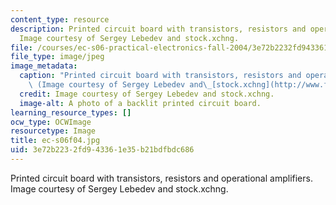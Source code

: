 ```yaml
---
content_type: resource
description: Printed circuit board with transistors, resistors and operational amplifiers.
  Image courtesy of Sergey Lebedev and stock.xchng.
file: /courses/ec-s06-practical-electronics-fall-2004/3e72b2232fd943361e35b21bdfbdc686_ec-s06f04.jpg
file_type: image/jpeg
image_metadata:
  caption: "Printed circuit board with transistors, resistors and operational amplifiers.\
    \ (Image courtesy of Sergey Lebedev and\_[stock.xchng](http://www.freeimages.com/).)"
  credit: Image courtesy of Sergey Lebedev and stock.xchng.
  image-alt: A photo of a backlit printed circuit board.
learning_resource_types: []
ocw_type: OCWImage
resourcetype: Image
title: ec-s06f04.jpg
uid: 3e72b223-2fd9-4336-1e35-b21bdfbdc686
---
```

Printed circuit board with transistors, resistors and operational amplifiers. Image courtesy of Sergey Lebedev and stock.xchng.

